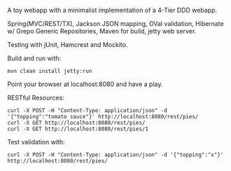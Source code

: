 A toy webapp with a minimalist implementation of a 4-Tier DDD webapp.

Spring(MVC/REST/TX), Jackson JSON mapping, OVal validation, Hibernate w/ Grepo Generic Repositories, Maven for build, jetty web server.

Testing with jUnit, Hamcrest and Mockito.


Build and run with:

```mvn clean install jetty:run```

Point your browser at localhost:8080 and have a play.

RESTful Resources:

```
curl -X POST -H "Content-Type: application/json" -d '{"topping":"tomato sauce"}' http://localhost:8080/rest/pies/
curl -X GET http://localhost:8080/rest/pies/
curl -X GET http://localhost:8080/rest/pies/1
```

Test validation with:
```
curl -X POST -H "Content-Type: application/json" -d '{"topping":"x"}' http://localhost:8080/rest/pies/
```
